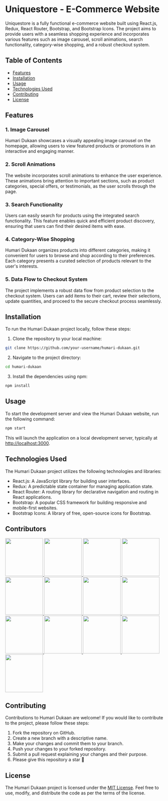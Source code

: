 # Uniquestore - E-Commerce Website


Uniquestore is a fully functional e-commerce website built using React.js, Redux, React Router, Bootstrap, and Bootstrap Icons. The project aims to provide users with a seamless shopping experience and incorporates various features such as image carousel, scroll animations, search functionality, category-wise shopping, and a robust checkout system.

## Table of Contents

- [Features](#features)
- [Installation](#installation)
- [Usage](#usage)
- [Technologies Used](#technologies-used)
- [Contributing](#contributing)
- [License](#license)

## Features
 
### 1. Image Carousel

Humari Dukaan showcases a visually appealing image carousel on the homepage, allowing users to view featured products or promotions in an interactive and engaging manner.

### 2. Scroll Animations

The website incorporates scroll animations to enhance the user experience. These animations bring attention to important sections, such as product categories, special offers, or testimonials, as the user scrolls through the page.

### 3. Search Functionality

Users can easily search for products using the integrated search functionality. This feature enables quick and efficient product discovery, ensuring that users can find their desired items with ease.

### 4. Category-Wise Shopping

Humari Dukaan organizes products into different categories, making it convenient for users to browse and shop according to their preferences. Each category presents a curated selection of products relevant to the user's interests.

### 5. Data Flow to Checkout System

The project implements a robust data flow from product selection to the checkout system. Users can add items to their cart, review their selections, update quantities, and proceed to the secure checkout process seamlessly.

## Installation

To run the Humari Dukaan project locally, follow these steps:

1. Clone the repository to your local machine:

```bash
git clone https://github.com/your-username/humari-dukaan.git
```

2. Navigate to the project directory:

```bash
cd humari-dukaan
```

3. Install the dependencies using npm:

```bash
npm install
```

## Usage

To start the development server and view the Humari Dukaan website, run the following command:

```bash
npm start
```

This will launch the application on a local development server, typically at [http://localhost:3000](http://localhost:3000).

## Technologies Used

The Humari Dukaan project utilizes the following technologies and libraries:

- React.js: A JavaScript library for building user interfaces.
- Redux: A predictable state container for managing application state.
- React Router: A routing library for declarative navigation and routing in React applications.
- Bootstrap: A popular CSS framework for building responsive and mobile-first websites.
- Bootstrap Icons: A library of free, open-source icons for Bootstrap.

## Contributors

<a href="https://github.com/arpittyagi102">
  <img src="https://images.weserv.nl/?url=https://avatars.githubusercontent.com/u/94587985?v=4&h=300&w=300&fit=cover&mask=circle&maxage=7d" width="120px"/>
</a>
<a href="https://github.com/Pulkitxm">
  <img src="https://images.weserv.nl/?url=https://avatars.githubusercontent.com/u/65671483?v=4&h=300&w=300&fit=cover&mask=circle&maxage=7d" width="120px"/>
</a>
<a href="https://github.com/Akash1965">
  <img src="https://images.weserv.nl/?url=https://avatars.githubusercontent.com/u/115504480?v=4&h=300&w=300&fit=cover&mask=circle&maxage=7d" width="120px"/>
</a>
<a href="https://github.com/avinashji1302">
  <img src="https://images.weserv.nl/?url=https://avatars.githubusercontent.com/u/91355822?v=4&h=300&w=300&fit=cover&mask=circle&maxage=7d" width="120px"/>
</a>
<a href="https://github.com/roc102">
  <img src="https://images.weserv.nl/?url=https://avatars.githubusercontent.com/u/100594349?v=4&h=300&w=300&fit=cover&mask=circle&maxage=7d" width="120px"/>
</a>
<a href="https://github.com/aasimtaif">
  <img src="https://images.weserv.nl/?url=https://avatars.githubusercontent.com/u/83891519?v=4&h=300&w=300&fit=cover&mask=circle&maxage=7d" width="120px"/>
</a>
<a href="https://github.com/MRodriguez-M">
  <img src="https://images.weserv.nl/?url=https://avatars.githubusercontent.com/u/41445895?v=4&h=300&w=300&fit=cover&mask=circle&maxage=7d" width="120px"/>
</a>
<a href="https://github.com/shm-dsgn">
  <img src="https://images.weserv.nl/?url=https://avatars.githubusercontent.com/u/77527904?v=4&h=300&w=300&fit=cover&mask=circle&maxage=7d" width="120px"/>
</a>
<a href="https://github.com/Silent-Watcher">
  <img src="https://images.weserv.nl/?url=https://avatars.githubusercontent.com/u/91375198?v=4&h=300&w=300&fit=cover&mask=circle&maxage=7d" width="120px"/>
</a>
<a href="https://github.com/sid12701">
  <img src="https://images.weserv.nl/?url=https://avatars.githubusercontent.com/u/78287897?v=4&h=300&w=300&fit=cover&mask=circle&maxage=7d" width="120px"/>
</a>
<a href="https://github.com/sohaibaumer">
  <img src="https://images.weserv.nl/?url=https://avatars.githubusercontent.com/u/120295412?v=4&h=300&w=300&fit=cover&mask=circle&maxage=7d" width="120px"/>
</a>
<a href="https://github.com/VIVEKIITdelhi">
  <img src="https://images.weserv.nl/?url=https://avatars.githubusercontent.com/u/114601400?v=4&h=300&w=300&fit=cover&mask=circle&maxage=7d" width="120px"/>
</a>
<a href="https://github.com/aharonYK">
  <img src="https://images.weserv.nl/?url=https://avatars.githubusercontent.com/u/87654852?v=4&h=300&w=300&fit=cover&mask=circle&maxage=7d" width="120px"/>
</a>

<br class="br"/>

## Contributing

Contributions to Humari Dukaan are welcome! If you would like to contribute to the project, please follow these steps:

1. Fork the repository on GitHub.
2. Create a new branch with a descriptive name.
3. Make your changes and commit them to your branch.
4. Push your changes to your forked repository.
5. Submit a pull request explaining your changes and their purpose.
6. Please give this repository a star 🌟

## License

The Humari Dukaan project is licensed under the [MIT License](LICENSE). Feel free to use, modify, and distribute the code as per the terms of the license.
